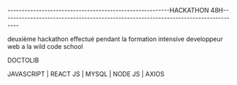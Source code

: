 ---------------------------------------------------------HACKATHON 48H------------------------------------------------------------------------------------


deuxième hackathon effectué pendant la formation intensive developpeur web a la wild code school  

DOCTOLIB

JAVASCRIPT | REACT JS | MYSQL | NODE JS | AXIOS
